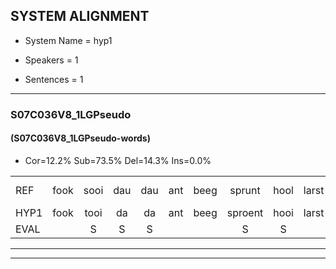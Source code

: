 
## SYSTEM ALIGNMENT

- System Name = hyp1

- Speakers = 1

- Sentences = 1

---

### S07C036V8_1LGPseudo

#### (S07C036V8_1LGPseudo-words)

- Cor=12.2%	Sub=73.5%	Del=14.3%	Ins=0.0%

|  |  |  |  |  |  |  |  |  |  |  |  |  |  |  |  |  |  |  |  |  |  |  |  |  |  |  |  |  |  |  |  |  |  |  |  |  |  |  |  |  |  |  |  |  |  |  |  |  |  |
|:--- |:---:|:---:|:---:|:---:|:---:|:---:|:---:|:---:|:---:|:---:|:---:|:---:|:---:|:---:|:---:|:---:|:---:|:---:|:---:|:---:|:---:|:---:|:---:|:---:|:---:|:---:|:---:|:---:|:---:|:---:|:---:|:---:|:---:|:---:|:---:|:---:|:---:|:---:|:---:|:---:|:---:|:---:|:---:|:---:|:---:|:---:|:---:|:---:|:---:|
| REF | fook | sooi | dau | dau | ant | beeg | sprunt | hool | larst | vout | zwoei | zwoei | fam | rachts | vaap | sprieuw | keng | swoers | swoers | doer | plirt | plirt | jien | blard | guul | hoekt | neeuw | *(nieuw) | noork | vid | zans | leum | leum | haans | * | haans | spaai | sjalt | heik*(hek) | heik | sank | roen | frijk | eem | schard | grek | dron | snaaf | stuid |
| HYP1 | fook | tooi | da | da | ant | beeg | sproent | hooi | larst |  |  |  |  |  | wout | sto | famhercht | fap | spriel | ken | ssoerd | dou | sleerd | blard | guurr | hoekt |  |  | ne | o | noort | vgoed | sandes | m | n | o | nt | spay | sialt | hik | ek | fank | hoen | frik | één | schart | schik | droom | snafstuit |
| EVAL |  | S | S | S |  |  | S | S |  | D | D | D | D | D | S | S | S | S | S | S | S | S | S |  | S |  | D | D | S | S | S | S | S | S | S | S | S | S | S | S | S | S | S | S | S | S | S | S | S |
---

---
